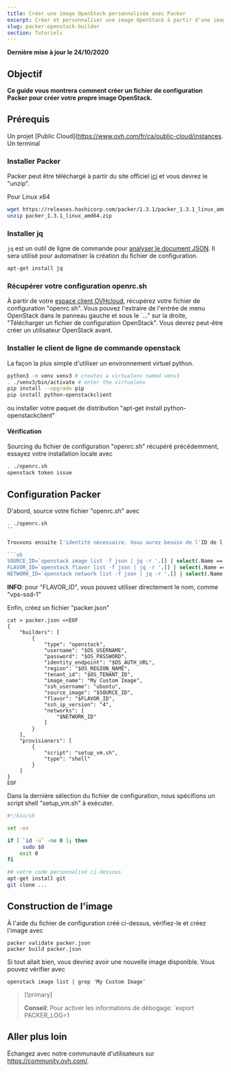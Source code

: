```yaml
---
title: Créer une image OpenStack personnalisée avec Packer
excerpt: Créer et personnaliser une image OpenStack à partir d'une image existante avec Packer
slug: packer-openstack-builder
section: Tutoriels
---
```


**Dernière mise à jour le 24/10/2020**

## Objectif

**Ce guide vous montrera comment créer un fichier de configuration Packer pour créer votre propre image OpenStack.**

## Prérequis

Un projet [Public Cloud](https://www.ovh.com/fr/ca/public-cloud/instances.
Un terminal

### Installer Packer

Packer peut être téléchargé à partir du site officiel [ici](https://www.packer.io/downloads.html) et vous devrez le "unzip".

Pour Linux x64

```sh
wget https://releases.hashicorp.com/packer/1.3.1/packer_1.3.1_linux_amd64.zip
unzip packer_1.3.1_linux_amd64.zip
```

### Installer jq

`jq` est un outil de ligne de commande pour [analyser le document JSON](https://stedolan.github.io/jq/manual/). Il sera utilisé pour automatiser la création du fichier de configuration.

```sh
apt-get install jq
```

### Récupérer votre configuration openrc.sh

À partir de votre [espace client OVHcloud](https://ca.ovh.com/auth/?action=gotomanager), récupérez votre fichier de configuration "openrc.sh". Vous pouvez l'extraire de l'entrée de menu OpenStack dans le panneau gauche et sous le `..." sur la droite, "Télécharger un fichier de configuration OpenStack". Vous devrez peut-être créer un utilisateur OpenStack avant.

### Installer le client de ligne de commande openstack

La façon la plus simple d'utiliser un environnement virtuel python.

```sh
python3 -m venv venv3 # creates a virtualenv named venv3
. ./venv3/bin/activate # enter the virtualenv
pip install --upgrade pip
pip install python-openstackclient
```

ou installer votre paquet de distribution "apt-get install python-openstackclient"

#### Vérification

Sourcing du fichier de configuration "openrc.sh" récupéré précédemment, essayez votre installation locale avec

```sh
. ./openrc.sh
openstack token issue
```

## Configuration Packer

D'abord, source votre fichier "openrc.sh" avec

```sh
. ./openrc.sh
``

Trouvons ensuite l'identité nécessaire. Vous aurez besoin de l'ID de l'image, de la saveur et du réseau. Nous construirons notre image à partir de "Ubuntu 16.04" sur un matériel "vps-ssd-1", avec une interface connectée au réseau public "Ext-Net"

```sh
SOURCE_ID=`openstack image list -f json | jq -r '.[] | select(.Name == "Ubuntu 16.04") | .ID'`
FLAVOR_ID=`openstack flavor list -f json | jq -r '.[] | select(.Name == "vps-ssd-1") | .ID'`
NETWORK_ID=`openstack network list -f json | jq -r '.[] | select(.Name == "Ext-Net") | .ID'`
```

**INFO**: pour "FLAVOR_ID", vous pouvez utiliser directement le nom, comme "vps-ssd-1"

Enfin, créez un fichier "packer.json"

```shell
cat > packer.json <<EOF
{
    "builders": [
        {
            "type": "openstack",
            "username": "$OS_USERNAME",
            "password": "$OS_PASSWORD",
            "identity_endpoint": "$OS_AUTH_URL",
            "region": "$OS_REGION_NAME",
            "tenant_id": "$OS_TENANT_ID",
            "image_name": "My Custom Image",
            "ssh_username": "ubuntu",
            "source_image": "$SOURCE_ID",
            "flavor": "$FLAVOR_ID",
            "ssh_ip_version": "4",
            "networks": [
                "$NETWORK_ID"
            ]
        }
    ],
    "provisioners": [
        {
            "script": "setup_vm.sh",
            "type": "shell"
        }
    ]
}
EOF
```

Dans la dernière sélection du fichier de configuration, nous spécifions un script shell "setup_vm.sh" à exécuter.

```sh
#!/bin/sh

set -ex

if [ `id -u` -ne 0 ]; then
     sudo $0
    exit 0
fi

## votre code personnalisé ci-dessous
apt-get install git
git clone ...
```

## Construction de l'image

À l'aide du fichier de configuration créé ci-dessus, vérifiez-le et créez l'image avec

```shell
packer validate packer.json
packer build packer.json
```

Si tout allait bien, vous devriez avoir une nouvelle image disponible. Vous pouvez vérifier avec

```shell
openstack image list | grep 'My Custom Image'
```

> [!primary]
>
> **Conseil**: Pour activer les informations de débogage: `export PACKER_LOG=1
>

## Aller plus loin

Échangez avec notre communauté d'utilisateurs sur <https://community.ovh.com/>.

